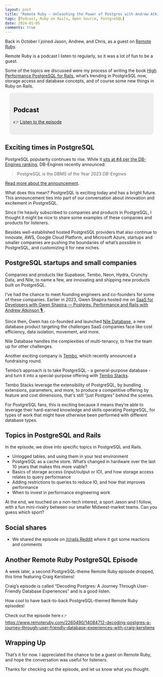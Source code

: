 ```yaml
---
layout: post
title: "Remote Ruby — Unleashing the Power of Postgres with Andrew Atkinson 🎙️"
tags: [Podcast, Ruby on Rails, Open Source, PostgreSQL]
date: 2024-01-05
comments: true
---
```


Back in October I joined Jason, Andrew, and Chris, as a guest on [Remote Ruby](https://www.remoteruby.com/).

Remote Ruby is a podcast I listen to regularly, so it was a lot of fun to be a guest.

Some of the topics we discussed were my process of writing the book [High Performance PostgreSQL for Rails](https://pragprog.com/titles/aapsql/high-performance-postgresql-for-rails/), what’s trending in PostgreSQL now, storage access and database concepts, and of course some new things in Ruby on Rails.

<!-- Callout box -->
<section>
<div style="border-radius:0.8em;background-color:#eee;padding:1em;margin:1em;color:#000;">
<h2>Podcast</h2>
<p>👉 <a href="https://www.remoteruby.com/2260490/14003765-unleashing-the-power-of-postgres-with-andrew-atkinson">Listen to the episode</a></p>
</div>
</section>


## Exciting times in PostgreSQL

PostgreSQL popularity continues to rise. While it [sits at #4 per the DB-Engines ranking](https://db-engines.com/en/ranking), DB-Engines recently announced:

> PostgreSQL is the DBMS of the Year 2023
<cite>DB-Engines</cite>

[Read more about the announcement](https://db-engines.com/en/blog_post/106).

What does this mean? PostgreSQL is exciting today and has a bright future. This announcement ties into part of our conversation about innovation and excitement in PostgreSQL.

Since I’m heavily subscribed to companies and products in PostgreSQL, I thought it might be nice to share some examples of these companies and products for listeners.

Besides well-established hosted PostgreSQL providers that also continue to innovate, AWS, Google Cloud Platform, and Microsoft Azure, startups and smaller companies are pushing the boundaries of what’s possible in PostgreSQL, and customizing it for new niches.

## PostgreSQL startups and small companies

Companies and products like Supabase, Tembo, Neon, Hydra, Crunchy Data, and Nile, to name a few, are innovating and shipping new products built on PostgreSQL.

I’ve had the chance to meet founding engineers and co-founders for some of these companies. Earlier in 2023, Gwen Shapira hosted me on [SaaS for Developers with Gwen Shapira — Postgres, Performance and Rails with Andrew Atkinson 🎙️
](http://andyatkinson.com/blog/2023/08/28/saas-for-developers-gwen-shapira-postgresql-rails).

Since then, Gwen has co-founded and launched [Nile Database](https://www.thenile.dev/), a new database product targeting the challenges SaaS companies face like cost efficiency, data isolation, movement, and more.

Nile Database handles the complexities of multi-tenancy, to free the team up for other challenges.

Another exciting company is [Tembo](https://tembo.io/), which recently announced a fundraising round.

Tembo’s approach is to take PostgreSQL - a general-purpose database - and turn it into a special-purpose offering with [Tembo Stacks](https://tembo.io/docs/category/tembo-stacks/).

Tembo Stacks leverage the extensibility of PostgreSQL, by bundling extensions, parameters, and more, to produce a competitive offering by feature and cost dimensions, that's still “just Postgres” behind the scenes.

For PostgreSQL fans, this is exciting because it means they’re able to leverage their hard-earned knowledge and skills operating PostgreSQL, for types of work that might have otherwise been performed with different database types.

## Topics in PostgreSQL and Rails

In the episode, we dove into specific topics in PostgreSQL and Rails.

- Unlogged tables, and using them in your test environment
- PostgreSQL as a cache store. What’s changed in hardware over the last 10 years that makes this more viable?
- Basics of storage access (input/output or IO), and how storage access relates to query performance
- Adding restrictions to queries to reduce IO, and how that improves performance
- When to invest in performance engineering work

At the end, we touched on a non-tech interest, a sport Jason and I follow, with a fun mini-rivalry between our smaller Midwest-market teams. Can you guess which sport?

## Social shares

- We shared the episode on [/r/rails Reddit](https://www.reddit.com/r/rails/comments/18j7gi0/unleashing_the_power_of_postgres_with_andrew/) where it got some reactions and comments

## Another Remote Ruby PostgreSQL Episode

A week later, a second PostgreSQL-theme Remote Ruby episode dropped, this time featuring Craig Kerstiens!

Craig’s episode is called “Decoding Postgres: A Journey Through User-Friendly Database Experiences” and is a good listen.

How cool to have back-to-back PostgreSQL-themed Remote Ruby episodes!

Check out the episode here 👉  <https://www.remoteruby.com/2260490/14084712-decoding-postgres-a-journey-through-user-friendly-database-experiences-with-craig-kerstiens>


## Wrapping Up

That’s it for now. I appreciated the chance to be a guest on Remote Ruby, and hope the conversation was useful for listeners.

Thanks for checking out the episode, and let us know what you thought.
